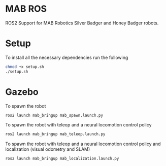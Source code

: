 # MAB ROS
ROS2 Support for MAB Robotics Silver Badger and Honey Badger robots.

# Setup
To install all the necessary dependencies run the following

```bash
chmod +x setup.sh
./setup.sh
```

# Gazebo

To spawn the robot

```bash
ros2 launch mab_bringup mab_spawn.launch.py
```

To spawn the robot with teleop and a neural locomotion control policy

```bash
ros2 launch mab_bringup mab_teleop.launch.py
```


To spawn the robot with teleop and a neural locomotion control policy and localization (visual odometry and SLAM)

```bash
ros2 launch mab_bringup mab_localization.launch.py
```
